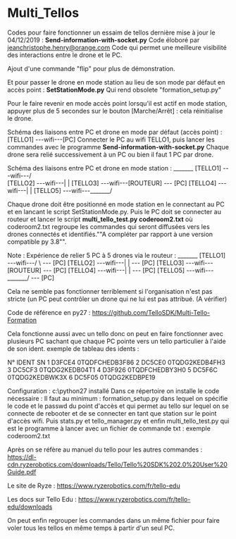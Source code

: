 # Multi_Tellos
Codes pour faire fonctionner un essaim de tellos
dernière mise à jour le 04/12/2019 :
<B>Send-information-with-socket.py</B>
Code éloboré par jeanchristophe.henry@orange.com
Code qui permet une meilleure visibilité des interactions entre le drone et le PC.

Ajout d'une commande "flip" pour plus de démonstration.

Et pour passer le drone en mode station au lieu de son mode par défaut en accès point : <B>SetStationMode.py</B>
Qui rend obsolete "formation_setup.py"

Pour le faire revenir en mode accès point lorsqu'il est actif en mode station, appuyer plus de 5 secondes sur le bouton [Marche/Arrêt] : cela réinitialise le drone.

Schéma des liaisons entre PC et drone en mode par défaut (accès point) :
[TELLO1] ---wifi---[PC]
Connecter le PC au wifi TELLO1, puis lancer les commandes avec le programme <B>Send-information-with-socket.py</B>
Chaque drone sera relié successivement à un PC ou bien il faut 1 PC par drone.

Schéma des liaisons entre PC et drone en mode station :
                    _______
[TELLO1] ---wifi---/       \
[TELLO2] ---wifi---|       |
[TELLO3] ---wifi---[ROUTEUR] --- [PC]
[TELLO4] ---wifi---|       |
[TELLO5] ---wifi---\_______/

Chaque drone doit être positionné en mode station en le connectant au PC et en lancant le script SetStationMode.py.
Puis le PC doit se connecter au routeur et lancer le script <B> multi_tello_test.py coderoom2.txt</B> où coderoom2.txt regroupe les commandes qui seront diffusées vers les drones connectés et identifiés.""A compléter par rapport à une version compatible py 3.8"".

Note :
Expérience de relier 5 PC à 5 drones via le routeur :
                    _______
[TELLO1] ---wifi---/       \ --- [PC]
[TELLO2] ---wifi---|       | --- [PC]
[TELLO3] ---wifi---[ROUTEUR] --- [PC]
[TELLO4] ---wifi---|       | --- [PC]
[TELLO5] ---wifi---\_______/ --- [PC]

Cela ne semble pas fonctionner terriblement si l'organisation n'est pas stricte (un PC peut contrôler un drone qui ne lui est pas attribué. (A vérifier)

Code de référence en py27 :
https://github.com/TelloSDK/Multi-Tello-Formation


Cela fonctionne aussi avec un tello donc on peut en faire fonctionner avec plusieurs PC sachant que chaque PC pointe vers un tello particulier à l'aide de son ident.
exemple de tableau des idents :

N°	IDENT	SN
1	D3FCE4	0TQDFCHEDB3F86
2	DC5CE0	0TQDG2KEDB4FH3
3	DC5CF3	0TQDG2KEDB04T1
4	D3F926	0TQDFCHEDBY3H0
5	DC5F6C	0TQDG2KEDBWK3X
6	DC5F05	0TQDG2KEDBPE19


Configuration :
c:\python27 installé
Dans ce répertoire on installe le code nécessaire :
Il faut au minimum :
formation_setup.py dans lequel on spécifie le code et le passwd du point d'accès et qui permet au tello sur lequel on se connecte de rebooter et de se connecter en tant que station sur le point d'accès wifi.
Puis stats.py et tello_manager.py et enfin multi_tello_test.py qui est le programme à lancer avec un fichier de commande txt :
exemple coderoom2.txt


Après on se réfère au manuel du tello pour les autres commandes : https://dl-cdn.ryzerobotics.com/downloads/Tello/Tello%20SDK%202.0%20User%20Guide.pdf

Le site de Ryze :
https://www.ryzerobotics.com/fr/tello-edu

Les docs sur Tello Edu :
https://www.ryzerobotics.com/fr/tello-edu/downloads



On peut enfin regrouper les commandes dans un même fichier pour faire voler tous les tellos en même temps à partir d'un seul PC.

